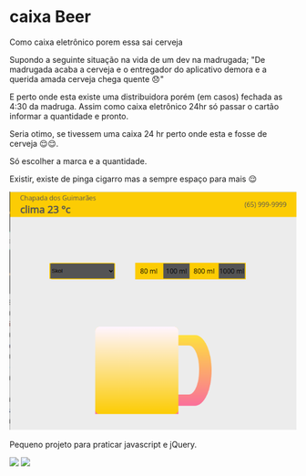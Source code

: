 # caixa Beer
Como caixa eletrônico porem essa sai cerveja 

Supondo a seguinte situação na vida de um dev na madrugada;
"De madrugada acaba a cerveja e o entregador do aplicativo demora e a querida amada cerveja chega quente 😞️"


E perto onde esta existe uma distribuidora porém (em casos) fechada as 4:30 da madruga.
Assim como caixa eletrônico 24hr só passar o cartão  informar a quantidade  e pronto.

Seria otimo,  se tivessem uma caixa 24 hr perto onde esta e  fosse de cerveja 😌️😌️.

Só escolher a marca e a quantidade.



Existir, existe de pinga cigarro mas a sempre espaço para mais 😌️


![Logo](https://raw.githubusercontent.com/cardosource/caixaBeer/main/caixabeer.png)


Pequeno projeto para praticar javascript e jQuery.


![](https://img.shields.io/badge/ES6+-informational?style=flat&logo=javascript&logoColor=yellow&color=black) 
![](https://img.shields.io/badge/3.6.0-informational?style=flat&logo=jQuery&logoColor=blue&color=black) 
